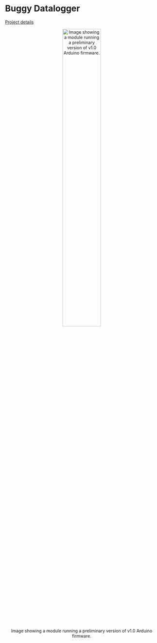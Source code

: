 # Buggy Datalogger

[Project details](https://docs.google.com/document/d/1rpgdQh8PU_HBcYY4pXCmuHVJJGmpP6dXH_ktl7bgED4/edit?usp=sharing)

<p align="center">
<img width="50%" src="https://github.com/asinghani/rtk-datalogger/blob/a43ffb4dd3b073a09a7ce1326e383d282844d78e/WorkingImage.jpg" alt="Image showing a module running a preliminary version of v1.0 Arduino firmware." />
<p align="center">Image showing a module running a preliminary version of v1.0 Arduino firmware.</p>
</p>
